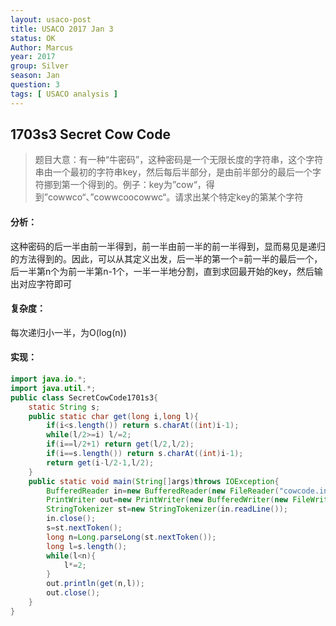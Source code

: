 ```yaml
---
layout: usaco-post
title: USACO 2017 Jan 3
status: OK
Author: Marcus
year: 2017
group: Silver
season: Jan
question: 3
tags: [ USACO analysis ]
---
```


## 1703s3 Secret Cow Code

> 题目大意：有一种“牛密码”，这种密码是一个无限长度的字符串，这个字符串由一个最初的字符串key，然后每后半部分，是由前半部分的最后一个字符挪到第一个得到的。例子：key为”cow“，得到”cowwco“、”cowwcoocowwc“。请求出某个特定key的第某个字符

#### 分析：

这种密码的后一半由前一半得到，前一半由前一半的前一半得到，显而易见是递归的方法得到的。因此，可以从其定义出发，后一半的第一个=前一半的最后一个，后一半第n个为前一半第n-1个，一半一半地分割，直到求回最开始的key，然后输出对应字符即可

#### 复杂度：

每次递归小一半，为O(log(n))

#### 实现：

```java
import java.io.*;
import java.util.*;
public class SecretCowCode1701s3{
    static String s;
    public static char get(long i,long l){
        if(i<s.length()) return s.charAt((int)i-1);
        while(l/2>=i) l/=2;
        if(i==l/2+1) return get(l/2,l/2);
        if(i==s.length()) return s.charAt((int)i-1);
        return get(i-l/2-1,l/2);
    }
    public static void main(String[]args)throws IOException{
        BufferedReader in=new BufferedReader(new FileReader("cowcode.in"));
        PrintWriter out=new PrintWriter(new BufferedWriter(new FileWriter("cowcode.out")));
        StringTokenizer st=new StringTokenizer(in.readLine());
        in.close();
        s=st.nextToken();
        long n=Long.parseLong(st.nextToken());
        long l=s.length();
        while(l<n){
            l*=2;
        }
        out.println(get(n,l));
        out.close();
    }
}
```



